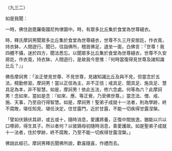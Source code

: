 （九三二）

如是我聞：

一時，佛住迦毘羅衛國尼拘律園中。時，有眾多比丘集於食堂為世尊縫衣。

時，釋氏摩訶男聞眾多比丘集於食堂為世尊縫衣，世尊不久三月安居訖，作衣竟，持衣鉢，人間遊行。聞已，往詣佛所，稽首佛足，退坐一面，白佛言：「世尊！我四體不攝，迷於四方，聞法悉忘。以聞眾多比丘集於食堂為世尊縫衣，世尊不久安居訖，作衣竟，持衣鉢，人間遊行，是故我今思惟：『何時當復得見世尊及諸知識比丘？』」

佛告摩訶男：「汝正使見世尊、不見世尊，見諸知識比丘及與不見，但當念於五法，精勤修習。摩訶男！當以正信為主，非不正信；戒具足、聞具足、施具足、慧具足為本，非不智慧。如是，摩訶男！依此五法，修六念處。何等為六？此摩訶男！念如來，當如是念：『如來、應、等正覺，乃至佛世尊。』當念法、僧、戒、施、天事，乃至自行得智慧。如是，摩訶男！聖弟子成就十一法者，則為學跡，終不腐敗，堪任知見、堪任決定，住甘露門，近於甘露，不能一切疾得甘露涅槃。

「譬如伏鷄伏其卵，或五或十，隨時消息，愛護將養，正復中間放逸，猶能以爪以口啄卵，得生其子。所以者何？以彼鷄母初隨時消息，善愛護故。如是聖弟子成就十一法者，住於學跡，終不腐敗，乃至不能一切疾得甘露涅槃。」

佛說此經已，摩訶男釋氏聞佛所說，歡喜隨喜，作禮而去。




